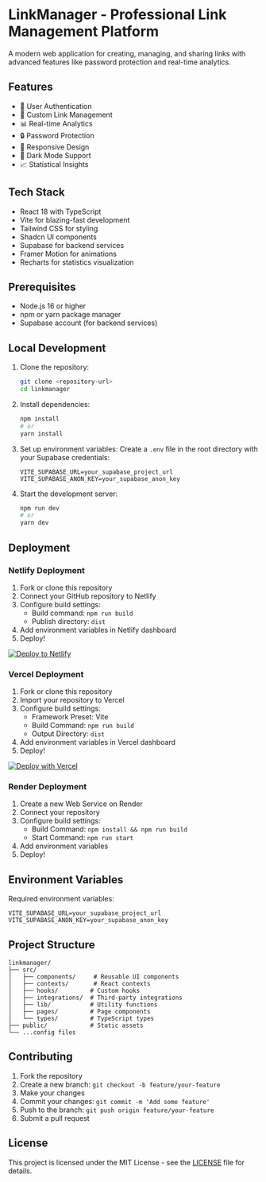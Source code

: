 
# LinkManager - Professional Link Management Platform

A modern web application for creating, managing, and sharing links with advanced features like password protection and real-time analytics.

## Features

- 🔐 User Authentication
- 🔗 Custom Link Management
- 📊 Real-time Analytics
- 🔒 Password Protection
- 📱 Responsive Design
- 🌙 Dark Mode Support
- 📈 Statistical Insights

## Tech Stack

- React 18 with TypeScript
- Vite for blazing-fast development
- Tailwind CSS for styling
- Shadcn UI components
- Supabase for backend services
- Framer Motion for animations
- Recharts for statistics visualization

## Prerequisites

- Node.js 16 or higher
- npm or yarn package manager
- Supabase account (for backend services)

## Local Development

1. Clone the repository:
   ```bash
   git clone <repository-url>
   cd linkmanager
   ```

2. Install dependencies:
   ```bash
   npm install
   # or
   yarn install
   ```

3. Set up environment variables:
   Create a `.env` file in the root directory with your Supabase credentials:
   ```
   VITE_SUPABASE_URL=your_supabase_project_url
   VITE_SUPABASE_ANON_KEY=your_supabase_anon_key
   ```

4. Start the development server:
   ```bash
   npm run dev
   # or
   yarn dev
   ```

## Deployment

### Netlify Deployment

1. Fork or clone this repository
2. Connect your GitHub repository to Netlify
3. Configure build settings:
   - Build command: `npm run build`
   - Publish directory: `dist`
4. Add environment variables in Netlify dashboard
5. Deploy!

[![Deploy to Netlify](https://www.netlify.com/img/deploy/button.svg)](https://app.netlify.com/start/deploy?repository=your-repo-url)

### Vercel Deployment

1. Fork or clone this repository
2. Import your repository to Vercel
3. Configure build settings:
   - Framework Preset: Vite
   - Build Command: `npm run build`
   - Output Directory: `dist`
4. Add environment variables in Vercel dashboard
5. Deploy!

[![Deploy with Vercel](https://vercel.com/button)](https://vercel.com/new/clone?repository-url=your-repo-url)

### Render Deployment

1. Create a new Web Service on Render
2. Connect your repository
3. Configure build settings:
   - Build Command: `npm install && npm run build`
   - Start Command: `npm run start`
4. Add environment variables
5. Deploy!

## Environment Variables

Required environment variables:
```
VITE_SUPABASE_URL=your_supabase_project_url
VITE_SUPABASE_ANON_KEY=your_supabase_anon_key
```

## Project Structure

```
linkmanager/
├── src/
│   ├── components/     # Reusable UI components
│   ├── contexts/       # React contexts
│   ├── hooks/         # Custom hooks
│   ├── integrations/  # Third-party integrations
│   ├── lib/           # Utility functions
│   ├── pages/         # Page components
│   └── types/         # TypeScript types
├── public/            # Static assets
└── ...config files
```

## Contributing

1. Fork the repository
2. Create a new branch: `git checkout -b feature/your-feature`
3. Make your changes
4. Commit your changes: `git commit -m 'Add some feature'`
5. Push to the branch: `git push origin feature/your-feature`
6. Submit a pull request

## License

This project is licensed under the MIT License - see the [LICENSE](LICENSE) file for details.
